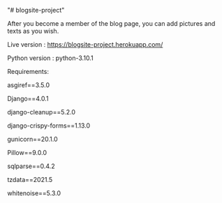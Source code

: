 "# blogsite-project" 

After you become a member of the blog page, you can add pictures and texts as you wish.

Live version : https://blogsite-project.herokuapp.com/

Python version : python-3.10.1

Requirements:

asgiref==3.5.0

Django==4.0.1

django-cleanup==5.2.0

django-crispy-forms==1.13.0

gunicorn==20.1.0

Pillow==9.0.0

sqlparse==0.4.2

tzdata==2021.5

whitenoise==5.3.0
